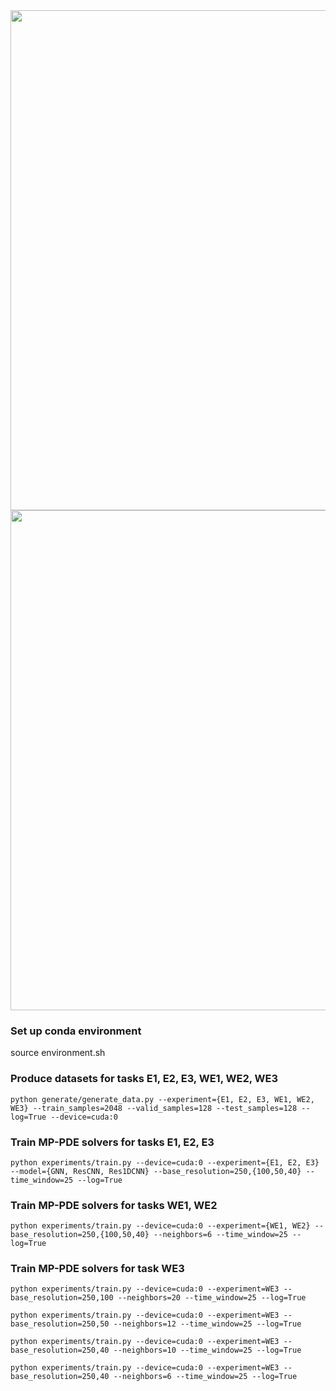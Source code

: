 


<!-- # Message Passing Neural PDE Solvers

Johannes Brandstetter*, Daniel Worrall*, Max Welling

<a href="https://arxiv.org/abs/2202.03376">Link to the paper</a>

ICLR 2022 Spotlight Paper

If you find our work and/or our code useful, please cite us via:

```bibtex
@article{brandstetter2022message,
  title={Message Passing Neural PDE Solvers},
  author={Brandstetter, Johannes and Worrall, Daniel and Welling, Max},
  journal={arXiv preprint arXiv:2202.03376},
  year={2022}
}
``` -->

<img src="assets/MP-PDE-Solver.png" width="800">

<img src="assets/shock_formation.png" width="800">

### Set up conda environment

source environment.sh

### Produce datasets for tasks E1, E2, E3, WE1, WE2, WE3
`python generate/generate_data.py --experiment={E1, E2, E3, WE1, WE2, WE3} --train_samples=2048 --valid_samples=128 --test_samples=128 --log=True --device=cuda:0`

###  Train MP-PDE solvers for tasks E1, E2, E3

`python experiments/train.py --device=cuda:0 --experiment={E1, E2, E3} --model={GNN, ResCNN, Res1DCNN} --base_resolution=250,{100,50,40} --time_window=25 --log=True`

### Train MP-PDE solvers for tasks WE1, WE2

`python experiments/train.py --device=cuda:0 --experiment={WE1, WE2} --base_resolution=250,{100,50,40} --neighbors=6 --time_window=25 --log=True`

### Train MP-PDE solvers for task WE3

`python experiments/train.py --device=cuda:0 --experiment=WE3 --base_resolution=250,100 --neighbors=20 --time_window=25 --log=True`

`python experiments/train.py --device=cuda:0 --experiment=WE3 --base_resolution=250,50 --neighbors=12 --time_window=25 --log=True`

`python experiments/train.py --device=cuda:0 --experiment=WE3 --base_resolution=250,40 --neighbors=10 --time_window=25 --log=True`

`python experiments/train.py --device=cuda:0 --experiment=WE3 --base_resolution=250,40 --neighbors=6 --time_window=25 --log=True`

